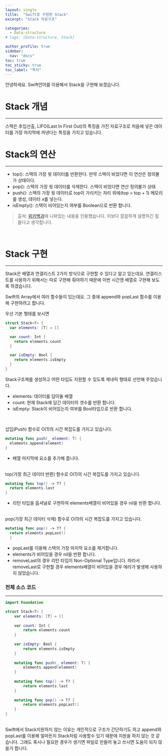 ```yaml
---
layout: single
title:  "Swift로 구현한 Stack"
excerpt: "Stack 자료구조"

categories:
  - Data-structure
# tags: [Data-structure, Stack]

author_profile: true
sidebar:
  nav: "docs"
toc: true
toc_sticky: true
toc_label: "목차"
---
```

안녕하세요. Swift언어를 이용해서 Stack을 구현해 보겠습니다.

# Stack 개념
---
스택은 후입선출, LIFO(Last In First Out)의 특징을 가진 자료구조로 처음에 넣은 데이터를 가장 마지막에 꺼낸다는 특징을 가지고 있습니다.
<br>

# Stack의 연산
---
- top(): 스택의 가장 윗 데이터를 반환한다. 만약 스택이 비었다면 이 연산은 정의불가 상태이다.
- pop(): 스택의 가장 윗 데이터를 삭제한다. 스택이 비었다면 연산 정의불가 상태.
- push(): 스택의 가장 윗 데이터로 top이 가리키는 자리 위에(top = top + 1) 메모리를 생성, 데이터 x를 넣는다.
- isEmpty(): 스택이 비어있는지 여부를 Boolean으로 반환 합니다.
> 출처: [위키백과](https://ko.wikipedia.org/wiki/%EC%8A%A4%ED%83%9D)에 나와있는 내용을 인용했습니다. 이보다 깔끔하게 설명하긴 힘들다고 생각합니다.

<br>

# Stack 구현
---
Stack은 배열과 연결리스트 2가지 방식으로 구현할 수 있다고 알고 있는데요. 연결리스트를 사용하기 위해서는 따로 구현해 줘야하기 때문에 이번 시간엔 배열로 구현해 보도록 하겠습니다.

Swift의 Array에서 여러 함수들이 있는데요. 그 중에 append와 popLast 함수를 이용해 구현하려고 합니다.

우선 기본 형태를 보시면
```swift
struct Stack<T> {
  var elements: [T] = []

  var count: Int {
    return elements.count
  }

  var isEmpty: Bool {
    return elements.isEmpty
  }
}
```
Stack구조체를 생성하고 어떤 타입도 지원할 수 있도록 제네릭 형태로 선언해 주었습니다.
- elements: 데이터를 담아둘 배열
- count: 현재 Stack에 담긴 데이터의 갯수를 반환 합니다.
- isEmpty: Stack이 비어있는지 여부를 Bool타입으로 반환 합니다.
<br>

삽입(Push) 함수로 O(1)의 시간 복잡도를 가지고 있습니다.
```swift
mutating func push(_ element: T) {
  elements.append(element)
}
```
- 배열 마지막에 요소를 추가해 줍니다.<br><br>

top(가장 최근 데이터 반환) 함수로 O(1)의 시간 복잡도를 가지고 있습니다.
```swift
mutating func top() -> T? {
  return elements.last
}
```
- 리턴 타입을 옵셔널로 구현하여 elements배열이 비어있을 경우 nil을 반환 합니다.<br><br>

pop(가장 최근 데이터 삭제) 함수로 O(1)의 시간 복잡도를 가지고 있습니다.
```swift
mutating func pop() -> T? {
  return elements.popLast()
  }
```
- popLast를 이용해 스택의 가장 마지막 요소를 제거합니다.
- elements가 비어있을 경우 nil을 반환 합니다.
- removeLast의 경우 리턴 타입이 Non-Optional Type입니다. 따라서 removeLast로 구현할 경우 elements배열이 비어있을 경우 에러가 발생해 사용하지 않았습니다.


### 전체 소스 코드
---
```swift
import Foundation

struct Stack<T> {
    var elements: [T] = []
    
    var count: Int {
        return elements.count
    }
    
    var isEmpty: Bool {
        return elements.isEmpty
    }
    
    mutating func push(_ element: T) {
        elements.append(element)
    }
    
    mutating func top() -> T? {
        return elements.last
    }
    
    mutating func pop() -> T? {
        return elements.popLast()
    }
}
```
<br>
Swift에서 Stack지원하지 않는 이유는 개인적으로 구조가 간단하기도 하고 append와 popLast를 이용해 얼마든지 Stack처럼 사용할수 있기 때문에 지원을 하지 않는 것 같습니다.  
그래도 혹시나 필요한 경우가 생기면 파일로 만들어 놓고 쓰시면 도움이 되지 않을가 합니다.